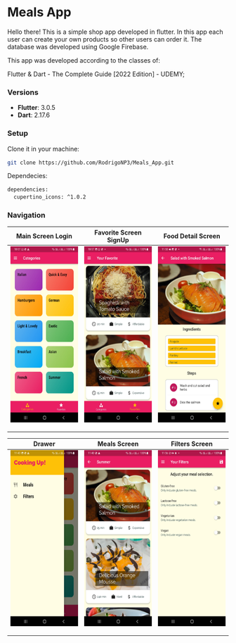 # Meals App

Hello there!
This is a simple shop app developed in flutter.
In this app each user can create your own products so other users can order it. 
The database was developed using Google Firebase.

This app was developed according to the classes of:

Flutter & Dart - The Complete Guide [2022 Edition] - UDEMY;

### Versions

- **Flutter**: 3.0.5
- **Dart**: 2.17.6

### Setup

Clone it in your machine:
```bash
git clone https://github.com/RodrigoNP3/Meals_App.git
```

Dependecies:

```bash
dependencies:
  cupertino_icons: ^1.0.2
```

### Navigation

<table>
<thead>
<tr>
<th align="center">Main Screen Login</th>
<th align="center">Favorite Screen SignUp</th>
<th align="center">Food Detail Screen</th>



</tr>
</thead>
<tbody>
<tr>
  
<td align="center">
  <a target="_blank" rel="" href="images/Main_Screen.jpg">
        <img src="images/Main_Screen.jpg" alt="Css Logo" with="200" height="400"/>

  </a></td>
  
<td align="center">
  <a target="_blank" rel="" href="images/Favorite_Screen.jpg">
        <img src="images/Favorite_Screen.jpg" alt="Css Logo" with="200" height="400"/>

  </a></td>
  
  
<td align="center">
  <a target="_blank" rel="" href="images/Food_Detail_Screen.jpg">
        <img src="images/Food_Detail_Screen.jpg" alt="Css Logo" with="200" height="400"/>

  </a></td>
  
  

  
  
  <table>
<thead>
<tr>

<th align="center">Drawer</th>
  <th align="center">Meals Screen</th>
    <th align="center">Filters Screen</th>


</tr>
</thead>
<tbody>
<tr>
  

  
  <td align="center">
  <a target="_blank" rel="" href="images/Drawer.jpg">
        <img src="images/Drawer.jpg" alt="Css Logo" with="200" height="400"/>

  </a></td>
    <td align="center">
  <a target="_blank" rel="" href="images/Meals_Screen.jpg">
        <img src="images/Meals_Screen.jpg" alt="Css Logo" with="200" height="400"/>

  </a></td>
  <td align="center">
  <a target="_blank" rel="" href="images/Filters_Screen.jpg">
        <img src="images/Filters_Screen.jpg" alt="Css Logo" with="200" height="400"/>

  </a></td>


  

  
  

  
  
  
 
  
